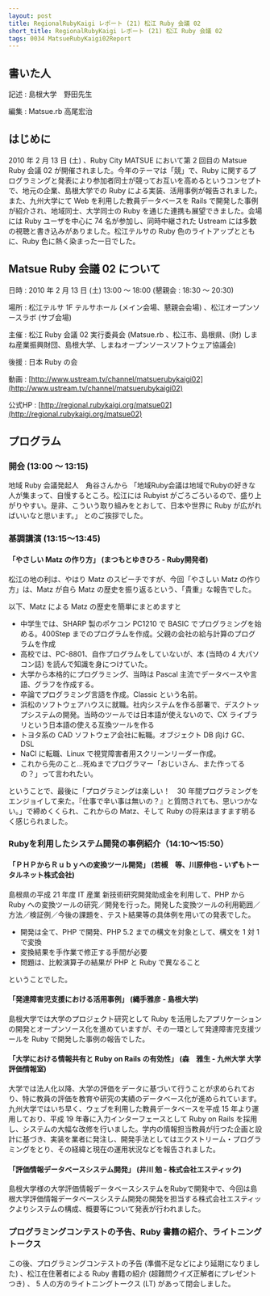 ```yaml
---
layout: post
title: RegionalRubyKaigi レポート (21) 松江 Ruby 会議 02
short_title: RegionalRubyKaigi レポート (21) 松江 Ruby 会議 02
tags: 0034 MatsueRubyKaigi02Report
---
```



## 書いた人

記述
:  島根大学　野田先生

編集
:  Matsue.rb 高尾宏治

## はじめに

2010 年 2 月 13 日 (土) 、Ruby City MATSUE において第 2 回目の Matsue Ruby 会議 02 が開催されました。今年のテーマは「競」で、Ruby に関するプログラミングと発表により参加者同士が競ってお互いを高めるというコンセプトで、地元の企業、島根大学での Ruby による実装、活用事例が報告されました。また、九州大学にて Web を利用した教員データベースを Rails で開発した事例が紹介され、地域同士、大学同士の Ruby を通じた連携も展望できました。会場には Ruby ユーザを中心に 74 名が参加し、同時中継された Ustream には多数の視聴と書き込みがありました。松江テルサの Ruby 色のライトアップとともに、Ruby 色に熱く染まった一日でした。

## Matsue Ruby 会議 02 について

日時
: 2010 年 2 月 13 日 (土) 13:00 〜 18:00 (懇親会 : 18:30 〜 20:30)

場所
: 松江テルサ 1F テルサホール (メイン会場、懇親会会場) 、松江オープンソースラボ (サブ会場)

主催
: 松江 Ruby 会議 02 実行委員会 (Matsue.rb 、松江市、島根県、(財) しまね産業振興財団、島根大学、しまねオープンソースソフトウェア協議会)

後援
: 日本 Ruby の会

動画
:  [http://www.ustream.tv/channel/matsuerubykaigi02](http://www.ustream.tv/channel/matsuerubykaigi02)

公式HP
: [http://regional.rubykaigi.org/matsue02](http://regional.rubykaigi.org/matsue02)

## プログラム

### 開会 (13:00 〜 13:15)

地域 Ruby 会議発起人　角谷さんから
「地域Ruby会議は地域でRubyの好きな人が集まって、自慢するところ。松江には Rubyist がごろごろいるので、盛り上がりやすい。是非、こういう取り組みをとおして、日本や世界に Ruby が広がればいいなと思います。」
とのご挨拶でした。

### 基調講演 (13:15〜13:45)

#### 「やさしい Matz の作り方」 (まつもとゆきひろ - Ruby開発者)

松江の地の利は、やはり Matz のスピーチですが、今回「やさしい Matz の作り方」は、Matz が自ら Matz の歴史を振り返るという、「貴重」な報告でした。

以下、Matz による Matz の歴史を簡単にまとめますと

* 中学生では、SHARP 製のポケコン PC1210 で BASIC でプログラミングを始める。400Step までのプログラムを作成。父親の会社の給与計算のプログラムを作成
* 高校では、PC-8801、自作プログラムをしていないが、本 (当時の 4 大パソコン誌) を読んで知識を身につけていた。
* 大学から本格的にプログラミング、当時は Pascal 主流でデータベースや言語、グラフを作成する。
* 卒論でプログラミング言語を作成。Classic という名前。
* 浜松のソフトウェアハウスに就職。社内システムを作る部署で、デスクトップシステムの開発。当時のツールでは日本語が使えないので、CX ライブラリという日本語の使える互換ツールを作る
* トヨタ系の CAD ソフトウェア会社に転職。オブジェクト DB 向け GC、DSL
* NaCl に転職、Linux で視覚障害者用スクリーンリーダー作成。
* これから先のこと…死ぬまでプログラマー「おじいさん、また作ってるの？」って言われたい。


ということで、最後に「プログラミングは楽しい！　30 年間プログラミングをエンジョイして来た。『仕事で辛い事は無いの？』と質問されても、思いつかない。」で締めくくられ、これからの Matz、そして Ruby の将来はますます明るく感じられました。

### Rubyを利用したシステム開発の事例紹介（14:10〜15:50）

#### 「ＰＨＰからＲｕｂｙへの変換ツール開発」 (若槻　等、川原伸也 - いずもトータルネット株式会社)

島根県の平成 21 年度 IT 産業 新技術研究開発助成金を利用して、PHP から Ruby への変換ツールの研究／開発を行った。開発した変換ツールの利用範囲／方法／検証例／今後の課題を、テスト結果等の具体例を用いての発表でした。

* 開発は全て、PHP で開発、PHP 5.2 までの構文を対象として、構文を 1 対 1 で変換
* 変換結果を手作業で修正する手間が必要
* 問題は、比較演算子の結果が PHP と Ruby で異なること


ということでした。

#### 「発達障害児支援における活用事例」 (縄手雅彦 - 島根大学)

島根大学では大学のプロジェクト研究として Ruby を活用したアプリケーションの開発とオープンソース化を進めていますが、その一環として発達障害児支援ツールを Ruby で開発した事例の報告でした。

#### 「大学における情報共有と Ruby on Rails の有効性」 (森　雅生 - 九州大学 大学評価情報室)

大学では法人化以降、大学の評価をデータに基づいて行うことが求められており、特に教員の評価を教育や研究の実績のデータベース化が進められています。
九州大学ではいち早く、ウェブを利用した教員データベースを平成 15 年より運用しており、平成 19 年春に入力インターフェースとして Ruby on Rails を採用し、システムの大幅な改修を行いました。学内の情報担当教員が行つた企画と設計に基づき、実装を業者に発注し、開発手法としてはエクストリーム・プログラミングをとり、その経緯と現在の運用状況などを報告されました。

#### 「評価情報データベースシステム開発」 (井川 勉 - 株式会社エスティック)

島根大学様の大学評価情報データベースシステムをRubyで開発中で、今回は島根大学評価情報データベースシステム開発の開発を担当する株式会社エスティックよりシステムの構成、概要等について発表が行われました。

### プログラミングコンテストの予告、Ruby 書籍の紹介、ライトニングトークス

この後、プログラミングコンテストの予告 (準備不足などにより延期になりました) 、松江在住著者による Ruby 書籍の紹介 (超難問クイズ正解者にプレゼントつき) 、 5 人の方のライトニングトークス (LT) があって閉会しました。



